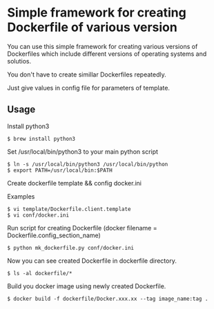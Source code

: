 Simple framework for creating Dockerfile of various version
===========

You can use this simple framework for creating various versions of Dockerfiles
which include different versions of operating systems and solutios.

You don't have to create simillar Dockerfiles repeatedly.

Just give values in config file for parameters of template.

## Usage

Install python3

```
$ brew install python3
```

Set /usr/local/bin/python3 to your main python script

```
$ ln -s /usr/local/bin/python3 /usr/local/bin/python
$ export PATH=/usr/local/bin:$PATH
```

Create dockerfile template && config docker.ini

Examples

```
$ vi template/Dockerfile.client.template
$ vi conf/docker.ini
```

Run script for creating Dockerfile
(docker filename = Dockerfile.config_section_name)

```
$ python mk_dockerfile.py conf/docker.ini
```

Now you can see created Dockerfile in dockerfile directory.

```
$ ls -al dockerfile/*
```

Build you docker image using newly created Dockerfile.

```
$ docker build -f dockerfile/Docker.xxx.xx --tag image_name:tag .
```
